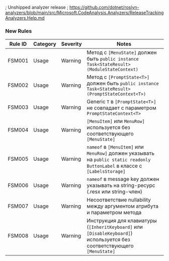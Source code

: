 ﻿; Unshipped analyzer release
; https://github.com/dotnet/roslyn-analyzers/blob/main/src/Microsoft.CodeAnalysis.Analyzers/ReleaseTrackingAnalyzers.Help.md

### New Rules

Rule ID | Category | Severity | Notes
--------|----------|----------|-------
FSM001 | Usage | Warning | Метод с `[MenuState]` должен быть `public instance Task<StateResult>(ModuleStateContext)`
FSM002 | Usage | Warning | Метод с `[PromptState<T>]` должен быть `public instance Task<StateResult>(PromptStateContext<T>)`
FSM003 | Usage | Warning | Generic `T` в `[PromptState<T>]` не совпадает с параметром `PromptStateContext<T>`
FSM004 | Usage | Warning | `[MenuItem]` или `MenuRow]` используется без соответствующего `[MenuState]`
FSM005 | Usage | Warning | `nameof` в `[MenuItem]` или `MenuRow]` должен указывать на `public static readonly ButtonLabel` в классе с `[LabelsStorage]`
FSM006 | Usage | Warning | `nameof` в message key должен указывать на string-ресурс (.resx или string-член)
FSM007 | Usage | Warning | Несоответствие nullability между аргументом атрибута и параметром метода
FSM008 | Usage | Warning | Инструкция для клавиатуры (`[InheritKeyboard]` или `[DisableKeyboard]`) используется без соответствующего `[MenuState]`

